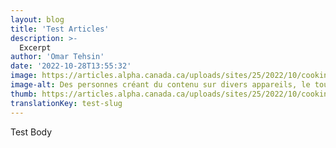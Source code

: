 ```yaml
---
layout: blog
title: 'Test Articles'
description: >-
  Excerpt
author: 'Omar Tehsin'
date: '2022-10-28T13:55:32'
image: https://articles.alpha.canada.ca/uploads/sites/25/2022/10/cooking_up_a_storm_blog_banner_fr.jpeg
image-alt: Des personnes créant du contenu sur divers appareils, le tout, autour du mot « blogue ». Différents éléments, comme des ustensiles de cuisine et des plats, indiquent qu’elles « rédigent pour régaler ».
thumb: https://articles.alpha.canada.ca/uploads/sites/25/2022/10/cooking_up_a_storm_blog_banner_fr-1024x507.jpeg
translationKey: test-slug
---
```


<p>Test Body</p>


